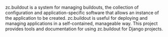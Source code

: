 zc.buildout is a system for managing buildouts, the collection of configuration and application-specific software that allows an instance of the application to be created.  zc.buildout is useful for deploying and managing applications in a self-contained, manageable way.  This project provides tools and documentation for using zc.buildout for Django projects.